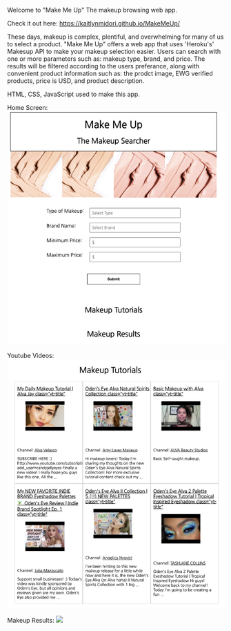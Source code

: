 Welcome to "Make Me Up"
The makeup browsing web app.

Check it out here: https://kaitlynmidori.github.io/MakeMeUp/

These days, makeup is complex, plentiful, and overwhelming for many of us to select a product.
"Make Me Up" offers a web app that uses 'Heroku's' Makesup API to make your makeup selection easier.
Users can search with one or more parameters such as: makeup type, brand, and price.
The results will be filtered according to the users preferance, along with convenient product information such as: the prodct image, EWG verified products, price is USD, and product description.

HTML, CSS, JavaScript used to make this app.

Home Screen:
![](HomeScreen.png)

Youtube Videos:
![](images/YtTutorials.png)


Makeup Results:
![](Results.png)
